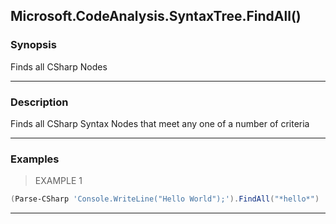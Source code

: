 Microsoft.CodeAnalysis.SyntaxTree.FindAll()
-------------------------------------------

### Synopsis
Finds all CSharp Nodes

---

### Description

Finds all CSharp Syntax Nodes that meet any one of a number of criteria

---

### Examples
> EXAMPLE 1

```PowerShell
(Parse-CSharp 'Console.WriteLine("Hello World");').FindAll("*hello*")
```

---
